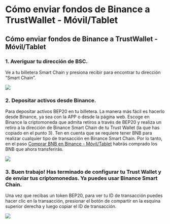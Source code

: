 # Cómo enviar fondos de Binance a TrustWallet - Móvil/Tablet

## Cómo enviar fondos de Binance a TrustWallet - Móvil/Tablet



### 1. Averiguar tu dirección de BSC.

Ve a tu billetera Smart Chain y presiona recibir para encontrar tu dirección “Smart Chain”.



![](https://user-images.githubusercontent.com/79335891/108876360-6d403700-75fe-11eb-939b-80df41248836.png)

### 

### 2. Depositar activos desde Binance.

Para depositar activos BEP20 en tu billetera. La manera más fácil es hacerlo desde Binance, ya sea con la APP o desde la página web. Escoge en Binance la criptomoneda que admita retiros a través de BEP20 y realiza un retiro a la dirección de Binance Smart Chain de tu Trust Wallet \(la que has copiado en el punto 3\). Ten en cuenta que se requiere tener BNB para realizar cualquier tipo de transacción en Binance Smart Chain. Por lo tanto, en el paso [Comprar BNB en Binance - Móvil/Tablet](primeros-pasos-binance-movil-tablet/comprar-bnb-en-binance-movil-tablet.md) habrás comprado los BNB que ahora transferirás.



![](https://user-images.githubusercontent.com/79335891/108876361-6dd8cd80-75fe-11eb-8f5d-f54513188d54.png)

### 

### 3. Buen trabajo! Has terminado de configurar tu Trust Wallet y de enviar tus criptomonedas. Ya puedes usar Binance Smart Chain.

Una vez que recibas un token BEP20, para ver tu ID de transacción puedes hacer clic en la transacción, presionar el botón de compartir en la esquina superior derecha y luego copiar el ID de transacción.



![](https://user-images.githubusercontent.com/79335891/108876364-6dd8cd80-75fe-11eb-94c1-88c398870b2d.png)







